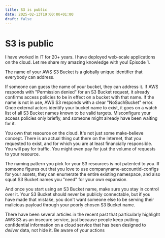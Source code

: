 ```yaml
---
title: S3 is public
date: 2025-02-13T19:00:00+01:00
draft: false
---
```


# S3 is public

I have worked in IT for 20+ years. I have deployed web-scale applications on the cloud. Let me share my amazing knowledge with you! Episode 1.

The name of your AWS S3 Bucket is a globally unique identifier that everybody can address.

If someone can guess the name of your bucket, they can address it. If AWS responds with "Permission denied" for an S3 Bucket request, it already confirms access policies to be in effect on a bucket with that name. If the name is not in use, AWS S3 responds with a clear "NoSuchBucket" error. Once external actors identify your bucket name to exist, it goes on a watch list of all S3 Bucket names known to be valid targets. Misconfigure your access policies only briefly, and someone might already have been waiting for it.

You own that resource on the cloud. It's not just some make-believe concept. There is an actual thing out there on the Internet, that you requested to exist, and for which you are at least financially responsible. You will pay for traffic. You might even pay for just the volume of requests to your resource.

The naming pattern you pick for your S3 resources is not patented to you. If someone figures out that you love to use companyname-accountid-configs for your assets, they can enumerate the entire existing namespace, and also squat S3 Bucket names you "need" for your own expansion.

And once you start using an S3 Bucket name, make sure you stay in control over it. Your S3 Bucket should never be publicly connectable, but if you have made that mistake, you don't want someone else to be serving their malicious payload through your poorly chosen S3 Bucket name.

There have been several articles in the recent past that particularly highlight AWS S3 as an insecure service, just because people keep putting confidential information on a cloud service that has been designed to _deliver_ data, not hide it. Be aware of your actions
